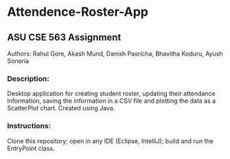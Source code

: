 # Attendence-Roster-App

## ASU CSE 563 Assignment
Authors: Rahul Gore, Akash Mund, Danish Pasricha, Bhavitha Koduru, Ayush Soneria

### Description:
Desktop application for creating student roster, updating their attendance information, saving the information in a CSV file and plotting the data as a ScatterPlot chart. Created using Java.

### Instructions:
Clone this repository; open in any IDE (Eclipse, IntelliJ); build and run the EntryPoint class.
